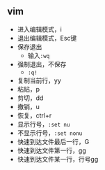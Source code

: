 ## vim

- 进入编辑模式，i
- 退出编辑模式，Esc键
- 保存退出
	- 输入`:wq`
- 强制退出，不保存
	- `:q!`
- 复制当前行，yy
- 粘贴，p
- 剪切，dd
- 撤销，u
- 恢复，ctrl+r
- 显示行号，`:set nu`
- 不显示行号，`:set nonu`
- 快速到达文件最后一行，G
- 快速到达文件第一行，gg
- 快速到达文件某一行，行号gg


